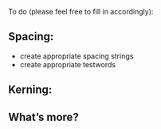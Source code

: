 To do (please feel free to fill in accordingly):

## Spacing: 
* create appropriate spacing strings
* create appropriate testwords

## Kerning:

## What’s more?
